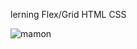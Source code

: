 lerning Flex/Grid HTML CSS

![mamon](https://user-images.githubusercontent.com/97596287/190504864-d849b487-6b26-4c1e-adf3-34c1e21ca356.png)
